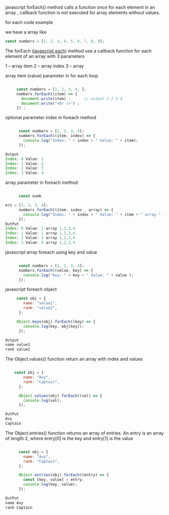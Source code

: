 javascript forEach()  method calls a function once for each element in an array , callback function is not executed for array elements without values.

for each code example

we have a array like

```javascript
const numbers = [1, 2, 3, 4, 5, 6, 7, 8, 9];
```

The forEach (<a href="https://askavy.com/javascript-each/">javascript each</a>) method use a callback function for each element of an array with 3 parameters

1 – array item
2 – array index
3 – array

array item (value) parameter in for each loop

```javascript

     const numbers = [1, 2, 3, 4, ];
     numbers.forEach((item) => {
       document.write(item) ;      // output 1 2 3 4
       document.write("<br />") ;
     }) ;
```

optional parameter index in foreach method

```javascript

      const numbers = [1, 2, 3, 4];
      numbers.forEach((item, index) => {
        console.log("Index: " + index + " Value: " + item);
      });

Output
Index: 0 Value: 1
Index: 1 Value: 2
Index: 2 Value: 3
Index: 3 Value: 4

```

array parameter in foreach method

```javascript

      const numb

ers = [1, 2, 3, 4];
      numbers.forEach((item, index , array) => {
        console.log("Index: " + index + " Value: " + item + " array " + array);
      });
OutPut 
Index: 0 Value: 1 array 1,2,3,4
Index: 1 Value: 2 array 1,2,3,4
Index: 2 Value: 3 array 1,2,3,4
Index: 3 Value: 4 array 1,2,3,4

```

javascript array foreach using key and value


```javascript

      const numbers = [1, 2, 3, 4];
      numbers.forEach((value, key) => {
        console.log("key: " + key + " Value: " + value );
      });

```

javascript foreach object

```javascript
     const obj = {
        name: "value1",
        rank: "value2",
      };

     Object.keys(obj).forEach((key) => {
        console.log(key, obj[key]);
      });

Output
name value1
rank value2
```

The Object.values() function return an array with index and values

```javascript

    const obj = {
        name: "Avy",
        rank: "Captain",
      };

      Object.values(obj).forEach((val) => {
        console.log(val);
      });

OutPut
Avy
Captain

```

The Object.entries() function returns an array of entries. An entry is an array of length 2, where entry[0] is the key and entry[1] is the value

```javascript

      const obj = {
        name: "Avy",
        rank: "Captain",
      };

      Object.entries(obj).forEach((entry) => {
        const [key, value] = entry;
        console.log(key, value);
      });

OutPut
name Avy
rank Captain


```






